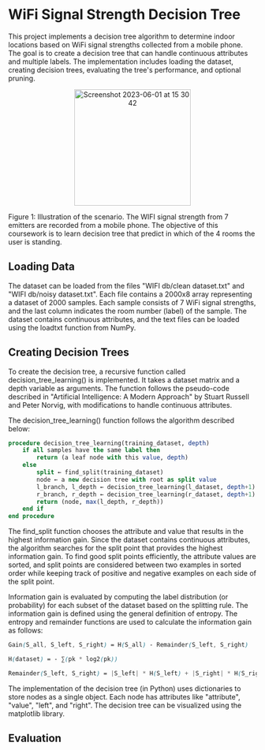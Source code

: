 # WiFi Signal Strength Decision Tree
This project implements a decision tree algorithm to determine indoor locations based on WiFi signal strengths collected from a mobile phone. The goal is to create a decision tree that can handle continuous attributes and multiple labels. The implementation includes loading the dataset, creating decision trees, evaluating the tree's performance, and optional pruning.

<p align="center">
<img width="236" alt="Screenshot 2023-06-01 at 15 30 42" src="https://github.com/ghchen99/wifi-signal-strength-decision-tree/assets/56446026/b70b15ac-4452-44d6-bbae-779af0e78536">
 </p>

Figure 1: Illustration of the scenario. The WIFI signal strength from 7 emitters are recorded from a mobile phone. The objective of this coursework is to learn decision tree that predict in which of the 4 rooms the user is standing.

## Loading Data
The dataset can be loaded from the files "WIFI db/clean dataset.txt" and "WIFI db/noisy dataset.txt". Each file contains a 2000x8 array representing a dataset of 2000 samples. Each sample consists of 7 WiFi signal strengths, and the last column indicates the room number (label) of the sample. The dataset contains continuous attributes, and the text files can be loaded using the loadtxt function from NumPy.

## Creating Decision Trees
To create the decision tree, a recursive function called decision_tree_learning() is implemented. It takes a dataset matrix and a depth variable as arguments. The function follows the pseudo-code described in "Artificial Intelligence: A Modern Approach" by Stuart Russell and Peter Norvig, with modifications to handle continuous attributes.

The decision_tree_learning() function follows the algorithm described below:

```sql
procedure decision_tree_learning(training_dataset, depth)
    if all samples have the same label then
        return (a leaf node with this value, depth)
    else
        split ← find_split(training_dataset)
        node ← a new decision tree with root as split value
        l_branch, l_depth ← decision_tree_learning(l_dataset, depth+1)
        r_branch, r_depth ← decision_tree_learning(r_dataset, depth+1)
        return (node, max(l_depth, r_depth))
    end if
end procedure
```

The find_split function chooses the attribute and value that results in the highest information gain. Since the dataset contains continuous attributes, the algorithm searches for the split point that provides the highest information gain. To find good split points efficiently, the attribute values are sorted, and split points are considered between two examples in sorted order while keeping track of positive and negative examples on each side of the split point.

Information gain is evaluated by computing the label distribution (or probability) for each subset of the dataset based on the splitting rule. The information gain is defined using the general definition of entropy. The entropy and remainder functions are used to calculate the information gain as follows:

```scss
Gain(S_all, S_left, S_right) = H(S_all) - Remainder(S_left, S_right)

H(dataset) = - ∑(pk * log2(pk))

Remainder(S_left, S_right) = |S_left| * H(S_left) + |S_right| * H(S_right) / (|S_left| + |S_right|)
```
The implementation of the decision tree (in Python) uses dictionaries to store nodes as a single object. Each node has attributes like "attribute", "value", "left", and "right". The decision tree can be visualized using the matplotlib library.

## Evaluation
